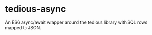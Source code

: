 # tedious-async
An ES6 async/await wrapper around the tedious library with SQL rows mapped to JSON. 

